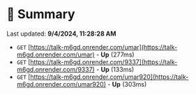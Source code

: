 # 📖 Summary
Last updated: **9/4/2024, 11:28:28 AM**

- `GET` [https://talk-m6gd.onrender.com/umar](https://talk-m6gd.onrender.com/umar) - **Up** (277ms)
- `GET` [https://talk-m6gd.onrender.com/9337](https://talk-m6gd.onrender.com/9337) - **Up** (133ms)
- `GET` [https://talk-m6gd.onrender.com/umar920](https://talk-m6gd.onrender.com/umar920) - **Up** (303ms)

